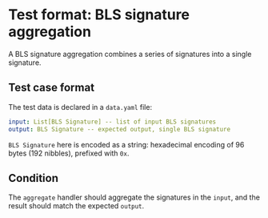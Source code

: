 # Test format: BLS signature aggregation

A BLS signature aggregation combines a series of signatures into a single signature.

## Test case format

The test data is declared in a `data.yaml` file:

```yaml
input: List[BLS Signature] -- list of input BLS signatures
output: BLS Signature -- expected output, single BLS signature
```

`BLS Signature` here is encoded as a string: hexadecimal encoding of 96 bytes (192 nibbles), prefixed with `0x`.


## Condition

The `aggregate` handler should aggregate the signatures in the `input`, and the result should match the expected `output`.
